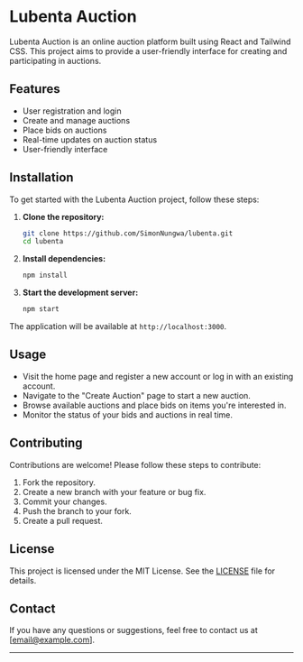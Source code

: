 # Lubenta Auction

Lubenta Auction is an online auction platform built using React and Tailwind CSS. This project aims to provide a user-friendly interface for creating and participating in auctions.

## Features

- User registration and login
- Create and manage auctions
- Place bids on auctions
- Real-time updates on auction status
- User-friendly interface

## Installation

To get started with the Lubenta Auction project, follow these steps:

1. **Clone the repository:**

    ```sh
    git clone https://github.com/SimonNungwa/lubenta.git
    cd lubenta
    ```

2. **Install dependencies:**

    ```sh
    npm install
    ```

3. **Start the development server:**

    ```sh
    npm start
    ```

The application will be available at `http://localhost:3000`.

## Usage

- Visit the home page and register a new account or log in with an existing account.
- Navigate to the "Create Auction" page to start a new auction.
- Browse available auctions and place bids on items you're interested in.
- Monitor the status of your bids and auctions in real time.

## Contributing

Contributions are welcome! Please follow these steps to contribute:

1. Fork the repository.
2. Create a new branch with your feature or bug fix.
3. Commit your changes.
4. Push the branch to your fork.
5. Create a pull request.

## License

This project is licensed under the MIT License. See the [LICENSE](#license) file for details.

## Contact

If you have any questions or suggestions, feel free to contact us at [email@example.com].

---

